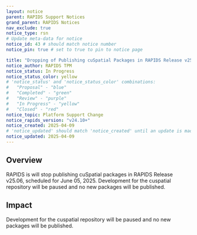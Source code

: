 ```yaml
---
layout: notice
parent: RAPIDS Support Notices
grand_parent: RAPIDS Notices
nav_exclude: true
notice_type: rsn
# Update meta-data for notice
notice_id: 43 # should match notice number
notice_pin: true # set to true to pin to notice page

title: "Dropping of Publishing cuSpatial Packages in RAPIDS Release v25.06 "
notice_author: RAPIDS TPM
notice_status: In Progress
notice_status_color: yellow
# 'notice_status' and 'notice_status_color' combinations:
#   "Proposal" - "blue"
#   "Completed" - "green"
#   "Review" - "purple"
#   "In Progress" - "yellow"
#   "Closed" - "red"
notice_topic: Platform Support Change
notice_rapids_version: "v24.10+"
notice_created: 2025-04-09
# 'notice_updated' should match 'notice_created' until an update is made
notice_updated: 2025-04-09
---
```


## Overview

RAPIDS is will stop publishing cuSpatial packages in RAPIDS Release v25.06, scheduled for June 05, 2025. Development for the cuspatial repository will be paused and no new packages will be published. 


## Impact

Development for the cuspatial repository will be paused and no new packages will be published.
